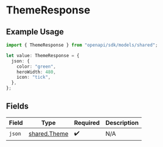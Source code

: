 # ThemeResponse

## Example Usage

```typescript
import { ThemeResponse } from "openapi/sdk/models/shared";

let value: ThemeResponse = {
  json: {
    color: "green",
    heroWidth: 480,
    icon: "tick",
  },
};
```

## Fields

| Field                                               | Type                                                | Required                                            | Description                                         |
| --------------------------------------------------- | --------------------------------------------------- | --------------------------------------------------- | --------------------------------------------------- |
| `json`                                              | [shared.Theme](../../../sdk/models/shared/theme.md) | :heavy_check_mark:                                  | N/A                                                 |